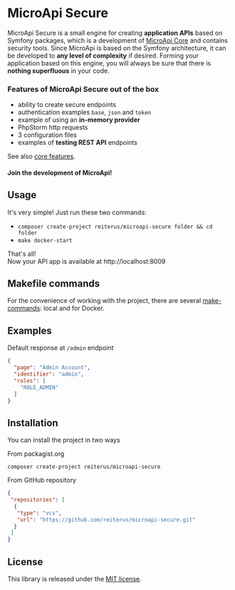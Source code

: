 # MicroApi Secure
MicroApi Secure is a small engine for creating **application APIs** 
based on Symfony packages, which is a development of 
[MicroApi Core](https://github.com/reiterus/microapi-core) and contains security tools.
Since MicroApi is based on the Symfony architecture,
it can be developed to **any level of complexity** if desired.
Forming your application based on this engine,
you will always be sure that there is
**nothing superfluous** in your code.

### Features of MicroApi Secure out of the box
- ability to create secure endpoints
- authentication examples `base`, `json` and `token`
- example of using an **in-memory provider**
- PhpStorm http requests
- 3 configuration files
- examples of **testing REST API** endpoints

See also [core features](https://github.com/reiterus/microapi-core#microapi-core).

#### Join the development of MicroApi!

## Usage
It's very simple! Just run these two commands:
- `composer create-project reiterus/microapi-secure folder && cd folder`
- `make docker-start`

That's all!  
Now your API app is available at http://localhost:8009

## Makefile commands
For the convenience of working with the project, there are several [make-commands](commands.md): local and for Docker.

## Examples
Default response at `/admin` endpoint
```json
{
  "page": "Admin Account",
  "identifier": "admin",
  "roles": [
    "ROLE_ADMIN"
  ]
}
```

## Installation
You can install the project in two ways

From packagist.org
```shell
composer create-project reiterus/microapi-secure
```

From GitHub repository
```json
{
 "repositories": [
  {
   "type": "vcs",
   "url": "https://github.com/reiterus/microapi-secure.git"
  }
 ]
}
```

## License

This library is released under the [MIT license](LICENSE).

